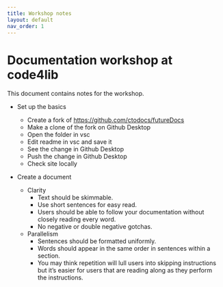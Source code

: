 ```yaml
---
title: Workshop notes
layout: default
nav_order: 1
---
```


# Documentation workshop at code4lib
This document contains notes for the workshop. 

* Set up the basics
    * Create a fork of https://github.com/ctodocs/futureDocs
    * Make a clone of the fork on Github Desktop
    * Open the folder in vsc
    * Edit readme in vsc and save it
    * See the change in Github Desktop
    * Push the change in Github Desktop
    * Check site locally

* Create a document
    * Clarity
        * Text should be skimmable.
        * Use short sentences for easy read.
        * Users should be able to follow your documentation without closely reading every word.
        * No negative or double negative gotchas.
    * Parallelism
        * Sentences should be formatted uniformly.
        * Words should appear in the same order in sentences within a section.
        * You may think repetition will lull users into skipping instructions but it’s easier for users that are reading along as they perform the instructions.
